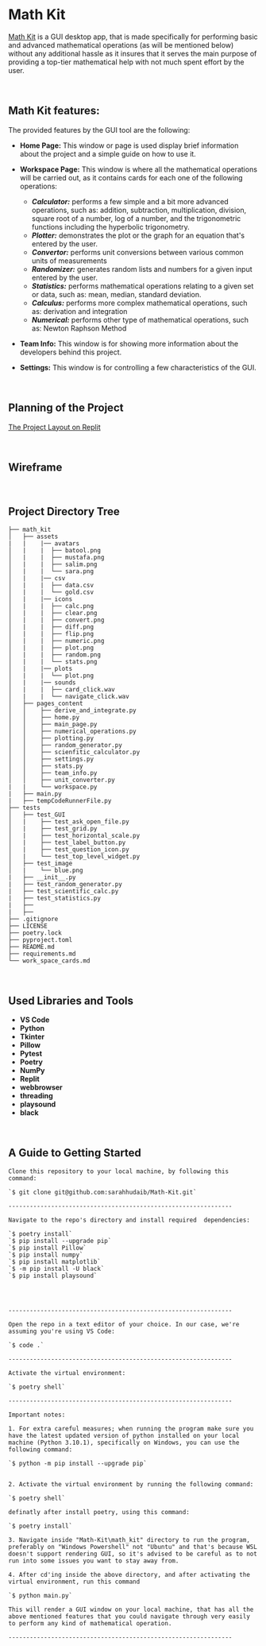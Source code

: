 # **Math Kit**

[Math Kit](https://github.com/sarahhudaib/Math-Kit) is a GUI desktop app, that is made specifically for performing basic and advanced mathematical operations  (as will be mentioned below)  without any additional hassle as it insures that it serves the main purpose of providing a top-tier mathematical help with not much spent effort by the user.

<br>

## **Math Kit features**:

The provided features by the GUI tool are the following:

- **Home Page:** This window or page is used display brief information about the project and a simple guide on how to use it.

- **Workspace Page:** This window is where all the mathematical operations will be carried out, as it contains cards for each one of the following operations:      
    - ***Calculator:*** performs a few simple and a bit more advanced operations, such as: addition, subtraction, multiplication, division, square root of a number, log of a number, and the trigonometric functions including the hyperbolic trigonometry.
    - ***Plotter:*** demonstrates the plot or the graph for an equation that's entered by the user.
    - ***Convertor:*** performs unit conversions between various common units of measurements
    - ***Randomizer:*** generates random lists and numbers for a given input entered by the user.
    - ***Statistics:*** performs mathematical operations relating to a given set or data, such as: mean, median, standard deviation.
    - ***Calculus:*** performs more complex mathematical operations, such as: derivation and integration
    - ***Numerical:*** performs other type of mathematical operations, such as: Newton Raphson Method 

- **Team Info:** This window is for showing more information about the developers behind this project.
- **Settings:** This window is for controlling a few characteristics of the GUI.

<br>

## **Planning of the Project**

[The Project Layout on Replit ](https://replit.com/@MustafaAlhasana/mid#mid%20draw%20.draw)

<br>

## **Wireframe**

<br>



## **Project Directory Tree**
```
├── math_kit
│   ├── assets
|   |    |── avatars
│   |    |  ├── batool.png
│   |    |  ├── mustafa.png
│   |    |  ├── salim.png
│   |    |  └── sara.png
│   |    |── csv
│   |    |  ├── data.csv
│   |    |  └── gold.csv
│   |    |── icons
│   |    |  ├── calc.png
│   |    |  ├── clear.png
│   |    |  ├── convert.png
│   |    |  ├── diff.png
│   |    |  ├── flip.png
│   |    |  ├── numeric.png
│   |    |  ├── plot.png
│   |    |  ├── random.png
│   |    |  └── stats.png
│   |    |── plots
│   |    |  └── plot.png
│   |    |── sounds
│   |    |  ├── card_click.wav
│   |    |  └── navigate_click.wav
│   ├── pages_content
│   │    ├── derive_and_integrate.py
│   │    ├── home.py
│   │    ├── main_page.py
│   │    ├── numerical_operations.py
│   │    ├── plotting.py
│   │    ├── random_generator.py
│   │    ├── scienfitic_calculator.py
│   │    ├── settings.py
│   │    ├── stats.py
│   │    ├── team_info.py
│   │    ├── unit_converter.py
|   |    └── workspace.py
|   ├── main.py
|   ├── tempCodeRunnerFile.py
├── tests
│   ├── test_GUI
│   |    ├── test_ask_open_file.py
│   |    ├── test_grid.py
│   |    ├── test_horizontal_scale.py
│   |    ├── test_label_button.py
│   |    ├── test_question_icon.py
│   |    └── test_top_level_widget.py
│   ├── test_image
│   |    └── blue.png
|   ├── __init__.py
|   ├── test_random_generator.py
|   ├── test_scientific_calc.py
|   ├── test_statistics.py
|   ├── 
|   ├── 
├── .gitignore 
├── LICENSE
├── poetry.lock
├── pyproject.toml
├── README.md
├── requirements.md
└── work_space_cards.md
```

<br>

## **Used Libraries and Tools**

- **VS Code** 
- **Python** 
- **Tkinter** 
- **Pillow** 
- **Pytest**
- **Poetry**
- **NumPy**
- **Replit** 
- **webbrowser** 
- **threading**
- **playsound**
- **black**

<br>


## **A Guide to Getting Started**
```
Clone this repository to your local machine, by following this command:

`$ git clone git@github.com:sarahhudaib/Math-Kit.git`

---------------------------------------------------------------

Navigate to the repo's directory and install required  dependencies:

`$ poetry install`
`$ pip install --upgrade pip`
`$ pip install Pillow`
`$ pip install numpy`
`$ pip install matplotlib`
`$ -m pip install -U black` 
`$ pip install playsound`




---------------------------------------------------------------

Open the repo in a text editor of your choice. In our case, we're assuming you're using VS Code:

`$ code .`

---------------------------------------------------------------

Activate the virtual environment:

`$ poetry shell`

---------------------------------------------------------------

Important notes:

1. For extra careful measures; when running the program make sure you have the latest updated version of python installed on your local machine (Python 3.10.1), specifically on Windows, you can use the following command:

`$ python -m pip install --upgrade pip`


2. Activate the virtual environment by running the following command:

`$ poetry shell`

definatly after install poetry, using this command:

`$ poetry install`

3. Navigate inside "Math-Kit\math_kit" directory to run the program, preferably on "Windows Powershell" not "Ubuntu" and that's because WSL doesn't support rendering GUI, so it's advised to be careful as to not run into some issues you want to stay away from.

4. After cd'ing inside the above directory, and after activating the virtual environment, run this command 

`$ python main.py`

This will render a GUI window on your local machine, that has all the above mentioned features that you could navigate through very easily to perform any kind of mathematical operation.

---------------------------------------------------------------
```

